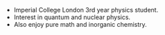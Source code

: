 - Imperial College London 3rd year physics student.
- Interest in quantum and nuclear physics.
- Also enjoy pure math and inorganic chemistry.
